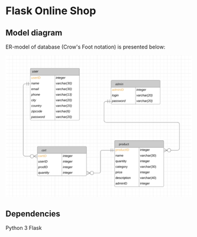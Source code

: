 # Flask Online Shop

## Model diagram
ER-model of database (Crow's Foot notation) is presented below:

![er_model](https://github.com/kategimranova/flask_online_shop/blob/master/images/er_model.png?raw=true)


## Dependencies
Python 3
Flask
